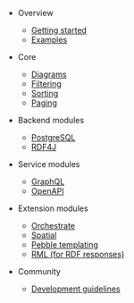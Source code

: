 - Overview

  - [Getting started](overview/getting_started.md)
  - [Examples](overview/examples.md)

- Core
  - [Diagrams](core/diagrams.md)
  - [Filtering](core/filtering.md)
  - [Sorting](core/sorting.md)
  - [Paging](core/paging.md)
  
- Backend modules

  - [PostgreSQL](backend/postgres.md)
  - [RDF4J](backend/rdf4j.md)

- Service modules

  - [GraphQL](service/graphql.md)
  - [OpenAPI](service/openapi.md)

- Extension modules

  - [Orchestrate](ext/orchestrate.md)
  - [Spatial](ext/spatial.md)
  - [Pebble templating](ext/templating-pebble.md)
  - [RML (for RDF responses)](ext/rml.md)

- Community

  - [Development guidelines](community/development_guidelines.md)
